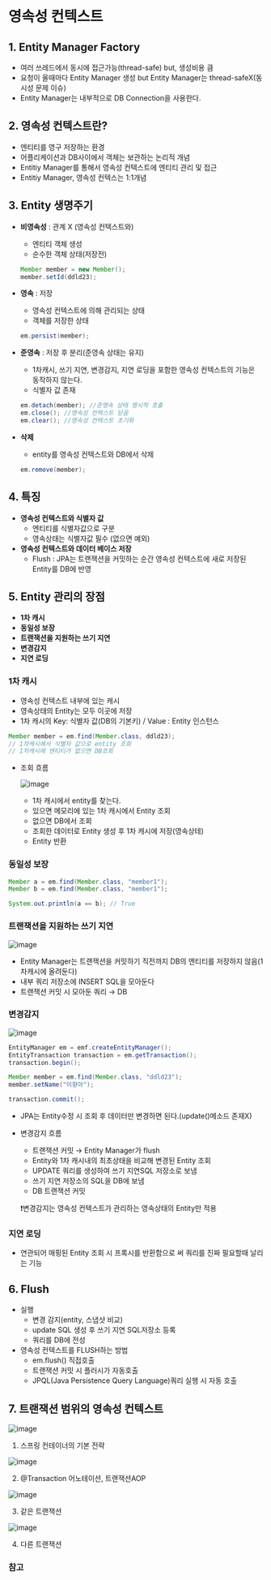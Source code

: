 # 영속성 컨텍스트

## 1. Entity Manager Factory

- 여러 쓰레드에서 동시에 접근가능(thread-safe) but, 생성비용 큼
- 요청이 올때마다 Entity Manager 생성 but Entity Manager는 thread-safeX(동시성 문제 이슈)
- Entity Manager는 내부적으로 DB Connection을 사용한다.

## 2. 영속성 컨텍스트란?

- 엔티티를 영구 저장하는 환경
- 어플리케이션과 DB사이에서 객체는 보관하는 논리적 개념
- Entitiy Manager를 통해서 영속성 컨텍스트에 엔티티 관리 및 접근
- Entitiy Manager, 영속성 컨텍스는 1:1개념

## 3. Entity 생명주기

- **비영속성** : 관계 X (영속성 컨텍스트와)
    - 엔티티 객체 생성
    - 순수한 객체 상태(저장전)
    
    ```java
    Member member = new Member();
    member.setId(ddld23);
    ```
    
- **영속** : 저장
    - 영속성 컨텍스트에 의해 관리되는 상태
    - 객체를 저장한 상태
    
    ```java
    em.persist(member);
    ```
    
- **준영속** : 저장 후 분리(준영속 상태는 유지)
    - 1차캐시, 쓰기 지연, 변경감지, 지연 로딩을 포함한 영속성 컨텍스트의 기능은 동작하지 않는다.
    - 식별자 값 존재
    
    ```java
    em.detach(member); //준영속 상태 명시적 호출
    em.close(); //영속성 컨텍스트 닫음
    em.clear(); //영속성 컨텍스트 초기화
    ```
    
- **삭제**
    - entity를 영속성 컨텍스트와 DB에서 삭제
    
    ```java
    em.remove(member);
    ```
    

## 4. 특징

- **영속성 컨텍스트와 식별자 값**
    - 엔티티를 식별자값으로 구분
    - 영속상태는 식별자값 필수 (없으면 예외)
- **영속성 컨텍스트와 데이터 베이스 저장**
    - Flush : JPA는 트랜잭션을 커밋하는 순간 영속성 컨텍스트에 새로 저장된 Entity를 DB에 반영

## 5. Entity 관리의 장점

- **1차 캐시**
- **동일성 보장**
- **트랜잭션을 지원하는 쓰기 지연**
- **변경감지**
- **지연 로딩**

### **1차 캐시**

- 영속성 컨텍스트 내부에 있는 캐시
- 영속상태의 Entity는 모두 이곳에 저장
- 1차 캐시의 Key: 식별자 값(DB의 기본키) / Value : Entity 인스턴스

```java
Member member = em.find(Member.class, ddld23);
// 1차캐시에서 식별자 값으로 entity 조회
// 1차캐시에 엔티티가 없으면 DB조회
```

- 조회 흐름
    
   ![image](https://user-images.githubusercontent.com/73684562/168644809-181573d3-5935-4633-9733-7ce245872930.png)
    
    - 1차 캐시에서 entity를 찾는다.
    - 있으면 메모리에 있는 1차 캐시에서 Entity 조회
    - 없으면 DB에서 조회
    - 조회한 데이터로 Entity 생성 후 1차 캐시에 저장(영속상테)
    - Entity 반환
    

### **동일성 보장**

```java
Member a = em.find(Member.class, "member1");
Member b = em.find(Member.class, "member1");

System.out.println(a == b); // True
```

### **트랜잭션을 지원하는 쓰기 지연**

![image](https://user-images.githubusercontent.com/73684562/168644866-fca884cf-2413-4421-95dc-a2f2e2382eb3.png)

- Entity Manager는 트랜잭션을 커밋하기 직전까지 DB의 엔티티를 저장하지 않음(1차캐시에 올려둔다)
- 내부 쿼리 저장소에 INSERT SQL을 모아둔다
- 트랜잭션 커밋 시 모아둔 쿼리 → DB

### **변경감지**

![image](https://user-images.githubusercontent.com/73684562/168644899-0918762c-f063-44d0-9819-f9fffe93fc33.png)

```java
EntityManager em = emf.createEntityManager();
EntityTransaction transaction = em.getTransaction();
transaction.begin();

Member member = em.find(Member.class, "ddld23");
member.setName("이향아");

transaction.commit();
```

- JPA는 Entity수정 시 조회 후 데이터만 변경하면 된다.(update()메소드 존재X)
- 변경감지 흐름
    - 트랜잭션 커밋 → Entity Manager가 flush
    - Entity와 1차 캐시내의 최초상태을 비교해 변경된 Entity 조회
    - UPDATE 쿼리를 생성하여 쓰기 지연SQL 저장소로 보냄
    - 쓰기 지연 저장소의 SQL을 DB에 보냄
    - DB 트랜잭션 커밋
    
    ❗변경감지는 영속성 컨텍스트가 관리하는 영속상태의 Entity만 적용
    

### **지연 로딩**

- 연관되어 매핑된 Entity 조회 시 프록시를 반환함으로 써 쿼리를 진짜 필요할때 날리는 기능

## 6. Flush

- 실행
    - 변경 감지(entity, 스냅샷 비교)
    - update SQL 생성 후 쓰기 지연 SQL저장소 등록
    - 쿼리를 DB에 전성
- 영속성 컨텍스트를 FLUSH하는 방법
    - em.flush() 직접호출
    - 트랜잭션 커밋 시 플러시가 자동호출
    - JPQL(Java Persistence Query Language)쿼리 실행 시 자동 호출

## 7. 트랜잭션 범위의 영속성 컨텍스트

![image](https://user-images.githubusercontent.com/73684562/168644939-0d9dddc8-0229-49a2-9ad9-280715506676.png)

1. 스프링 컨테이너의 기본 전략

![image](https://user-images.githubusercontent.com/73684562/168644959-1196ac71-4c9d-4160-a903-914638dc0783.png)

2. @Transaction 어노테이션, 트랜잭션AOP

![image](https://user-images.githubusercontent.com/73684562/168644988-16345e8d-8769-4872-b9e3-5e36c3e95cd7.png)

3. 같은 트랜잭션

![image](https://user-images.githubusercontent.com/73684562/168645021-03eb2835-b93b-42f2-a84f-771e4143dbfe.png)

4. 다른 트랜잭션

### 참고
